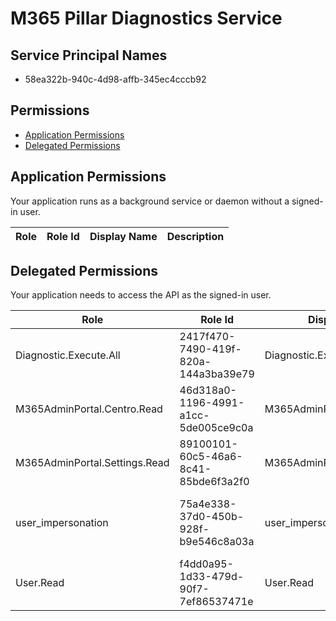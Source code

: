 # M365 Pillar Diagnostics Service
## Service Principal Names
- 58ea322b-940c-4d98-affb-345ec4cccb92

 ## Permissions
- [Application Permissions](#application-permissions)
- [Delegated Permissions](#delegated-permissions)

## Application Permissions
Your application runs as a background service or daemon without a signed-in user.

| Role | Role Id | Display Name | Description |
|---|---|---|---|

## Delegated Permissions
Your application needs to access the API as the signed-in user. 

| Role | Role Id | Display Name | Description |
|---|---|---|---|
| Diagnostic.Execute.All | 2417f470-7490-419f-820a-144a3ba39e79 | Diagnostic.Execute.All | Grants access to execute diagnostics |
| M365AdminPortal.Centro.Read | 46d318a0-1196-4991-a1cc-5de005ce9c0a | M365AdminPortal.Centro.Read | Scope used by TAC |
| M365AdminPortal.Settings.Read | 89100101-60c5-46a6-8c41-85bde6f3a2f0 | M365AdminPortal.Settings.Read | Scope used by EAC |
| user_impersonation | 75a4e338-37d0-450b-928f-b9e546c8a03a | user_impersonation | Scope used by MAC and Security center |
| User.Read | f4dd0a95-1d33-479d-90f7-7ef86537471e | User.Read | Scope used by SAC |

